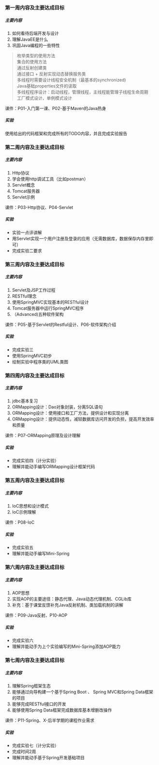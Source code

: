 ### 第一周内容及主要达成目标

##### 主要内容
1. 如何看待后端开发与设计   
1. 理解JavaEE是什么     
1. 巩固Java编程的一些特性     
> 枚举类型的使用方法     
> 集合的使用方法    
> 通过反射创建类     
> 通过接口 + 反射实现动态替换服务类     
> 多线程时需要设计线程安全机制（最基本的synchronized)     
> Java基础properties文件的读取     
> 多线程程序设计：启动线程，管理线程，主线程能管理子线程生命周期     
> 工厂模式设计、单例模式设计     

课件：P01-入门第一课、P02-基于Maven的Java热身    

##### 实验
使用给出的代码框架和完成所有的TODO内容，并且完成实验报告     

### 第二周内容及主要达成目标

##### 主要内容
1. Http协议   
1. 学会使用http调试工具（比如postman）     
1. Servlet概念  
1. Tomcat服务器 
1. Servlet示例  

课件：P03-Http协议、P04-Servlet    

##### 实验
- 实验一点评讲解      
- 用Servlet实现一个用户注册及登录的应用（无需数据库，数据保存内存里即可）  
- 完成实验二要求

### 第三周内容及主要达成目标

##### 主要内容
1. Servlet及JSP工作过程     
1. RESTful理念     
1. 使用SpringMVC实现基本的RESTful设计  
1. Tomcat服务器中运行SpringMVC程序 
1. （Advanced)五种软件架构 


课件：P05-基于Servlet的Restful设计、P06-软件架构介绍    

##### 实验
- 完成实验三           
- 使用SpringMVC初步  
- 绘制实验中程序类的UML类图 

### 第四周内容及主要达成目标

##### 主要内容

1. jdbc基本复习
1. ORMapping设计：Dao对象封装，分离SQL语句     
1. ORMapping设计：使用接口和工厂方法，提供设计和实现分离
1. ORMapping设计：提供动态性，减轻数据库访问开发的负担，提高开发效率和质量 


课件：P07-ORMapping原理及设计理解   

##### 实验

- 完成实验四（计分实验）           
- 理解并能动手编写ORMapping设计框架代码  

### 第五周内容及主要达成目标

##### 主要内容

1. IoC思想和设计模式
1. IoC示例理解


课件：P08-IoC

##### 实验

- 完成实验五
- 理解并能动手编写Mini-Spring

### 第六周内容及主要达成目标

##### 主要内容

1. AOP思想
1. 实现AOP的主要途径：静态代理、Java动态代理机制、CGLib库
1. 补充：基于课堂反馈补充Java反射机制、类加载机制的讲解


课件：P09-Java反射、P10-AOP

##### 实验

- 完成实验六
- 理解并能动手为上个实验编写的Mini-Spring添加AOP能力



### 第七周内容及主要达成目标

##### 主要内容

1. 理解Spring框架生态
1. 能够通过向导构建一个基于Spring Boot 、 Spring MVC和Spring Data框架的项目
1. 能够完成RESTful接口的开发
1. 能够使用Spring Data框架完成数据库基本增删改操作


课件：P11-Spring、X-后半学期的课程作业需求

##### 实验

- 完成实验七（计分实验）
- 完成时间2周
- 理解并能动手基于Spring开发基础项目